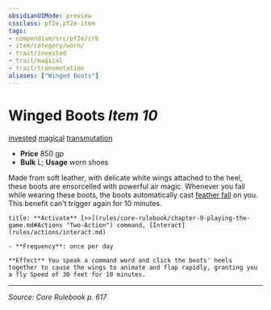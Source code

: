 ```yaml
---
obsidianUIMode: preview
cssclass: pf2e,pf2e-item
tags:
- compendium/src/pf2e/crb
- item/category/worn/
- trait/invested
- trait/magical
- trait/transmutation
aliases: ["Winged Boots"]
---
```

# Winged Boots *Item 10*  
[invested](invested.md "Invested Item Trait")  [magical](magical.md "Magical Item Trait")  [transmutation](transmutation.md "Transmutation School Trait")  

- **Price** 850 gp
- **Bulk** L; **Usage** worn shoes

Made from soft leather, with delicate white wings attached to the heel, these boots are ensorcelled with powerful air magic. Whenever you fall while wearing these boots, the boots automatically cast [feather fall](feather-fall.md) on you. This benefit can't trigger again for 10 minutes.

```ad-embed-ability
title: **Activate** [>>](rules/core-rulebook/chapter-9-playing-the-game.md#Actions "Two-Action") command, [Interact](rules/actions/interact.md)

- **Frequency**: once per day

**Effect** You speak a command word and click the boots' heels together to cause the wings to animate and flap rapidly, granting you a fly Speed of 30 feet for 10 minutes.
```


---
*Source: Core Rulebook p. 617*